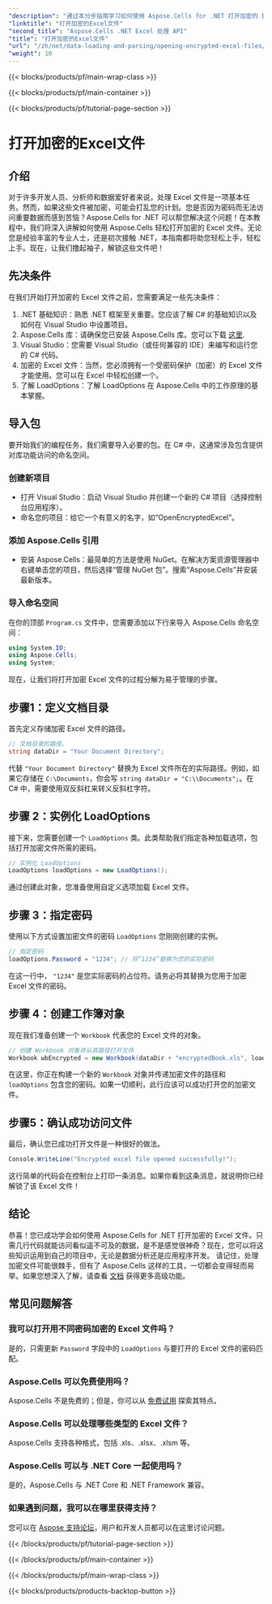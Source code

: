 ```yaml
---
"description": "通过本分步指南学习如何使用 Aspose.Cells for .NET 打开加密的 Excel 文件。解锁您的数据。"
"linktitle": "打开加密的Excel文件"
"second_title": "Aspose.Cells .NET Excel 处理 API"
"title": "打开加密的Excel文件"
"url": "/zh/net/data-loading-and-parsing/opening-encrypted-excel-files/"
"weight": 10
---
```


{{< blocks/products/pf/main-wrap-class >}}

{{< blocks/products/pf/main-container >}}

{{< blocks/products/pf/tutorial-page-section >}}

# 打开加密的Excel文件

## 介绍
对于许多开发人员、分析师和数据爱好者来说，处理 Excel 文件是一项基本任务。然而，如果这些文件被加密，可能会打乱您的计划。您是否因为密码而无法访问重要数据而感到苦恼？Aspose.Cells for .NET 可以帮您解决这个问题！在本教程中，我们将深入讲解如何使用 Aspose.Cells 轻松打开加密的 Excel 文件。无论您是经验丰富的专业人士，还是初次接触 .NET，本指南都将助您轻松上手，轻松上手。现在，让我们撸起袖子，解锁这些文件吧！
## 先决条件
在我们开始打开加密的 Excel 文件之前，您需要满足一些先决条件：
1. .NET 基础知识：熟悉 .NET 框架至关重要。您应该了解 C# 的基础知识以及如何在 Visual Studio 中设置项目。
2. Aspose.Cells 库：请确保您已安装 Aspose.Cells 库。您可以下载 [这里](https://releases。aspose.com/cells/net/).
3. Visual Studio：您需要 Visual Studio（或任何兼容的 IDE）来编写和运行您的 C# 代码。
4. 加密的 Excel 文件：当然，您必须拥有一个受密码保护（加密）的 Excel 文件才能使用。您可以在 Excel 中轻松创建一个。
5. 了解 LoadOptions：了解 LoadOptions 在 Aspose.Cells 中的工作原理的基本掌握。
## 导入包
要开始我们的编程任务，我们需要导入必要的包。在 C# 中，这通常涉及包含提供对库功能访问的命名空间。
### 创建新项目
- 打开 Visual Studio：启动 Visual Studio 并创建一个新的 C# 项目（选择控制台应用程序）。
- 命名您的项目：给它一个有意义的名字，如“OpenEncryptedExcel”。
### 添加 Aspose.Cells 引用
- 安装 Aspose.Cells：最简单的方法是使用 NuGet。在解决方案资源管理器中右键单击您的项目，然后选择“管理 NuGet 包”。搜索“Aspose.Cells”并安装最新版本。
### 导入命名空间
在你的顶部 `Program.cs` 文件中，您需要添加以下行来导入 Aspose.Cells 命名空间：
```csharp
using System.IO;
using Aspose.Cells;
using System;
```
现在，让我们将打开加密 Excel 文件的过程分解为易于管理的步骤。 
## 步骤1：定义文档目录
首先定义存储加密 Excel 文件的路径。 
```csharp
// 文档目录的路径。
string dataDir = "Your Document Directory";
```
代替 `"Your Document Directory"` 替换为 Excel 文件所在的实际路径。例如，如果它存储在 `C:\Documents`，你会写 `string dataDir = "C:\\Documents";`。在 C# 中，需要使用双反斜杠来转义反斜杠字符。
## 步骤 2：实例化 LoadOptions
接下来，您需要创建一个 `LoadOptions` 类。此类帮助我们指定各种加载选项，包括打开加密文件所需的密码。
```csharp
// 实例化 LoadOptions
LoadOptions loadOptions = new LoadOptions();
```
通过创建此对象，您准备使用自定义选项加载 Excel 文件。
## 步骤 3：指定密码
使用以下方式设置加密文件的密码 `LoadOptions` 您刚刚创建的实例。
```csharp
// 指定密码
loadOptions.Password = "1234"; // 将“1234”替换为您的实际密码
```
在这一行中， `"1234"` 是您实际密码的占位符。请务必将其替换为您用于加密 Excel 文件的密码。
## 步骤 4：创建工作簿对象
现在我们准备创建一个 `Workbook` 代表您的 Excel 文件的对象。
```csharp
// 创建 Workbook 对象并从其路径打开文件
Workbook wbEncrypted = new Workbook(dataDir + "encryptedBook.xls", loadOptions);
```
在这里，你正在构建一个新的 `Workbook` 对象并传递加密文件的路径和 `loadOptions` 包含您的密码。如果一切顺利，此行应该可以成功打开您的加密文件。
## 步骤5：确认成功访问文件
最后，确认您已成功打开文件是一种很好的做法。 
```csharp
Console.WriteLine("Encrypted excel file opened successfully!");
```
这行简单的代码会在控制台上打印一条消息。如果你看到这条消息，就说明你已经解锁了该 Excel 文件！
## 结论
恭喜！您已成功学会如何使用 Aspose.Cells for .NET 打开加密的 Excel 文件。只需几行代码就能访问看似遥不可及的数据，是不是感觉很神奇？现在，您可以将这些知识运用到自己的项目中，无论是数据分析还是应用程序开发。 
请记住，处理加密文件可能很棘手，但有了 Aspose.Cells 这样的工具，一切都会变得轻而易举。如果您想深入了解，请查看 [文档](https://reference.aspose.com/cells/net/) 获得更多高级功能。
## 常见问题解答
### 我可以打开用不同密码加密的 Excel 文件吗？
是的，只需更新 `Password` 字段中的 `LoadOptions` 与要打开的 Excel 文件的密码匹配。
### Aspose.Cells 可以免费使用吗？
Aspose.Cells 不是免费的；但是，你可以从 [免费试用](https://releases.aspose.com/) 探索其特点。
### Aspose.Cells 可以处理哪些类型的 Excel 文件？
Aspose.Cells 支持各种格式，包括 .xls、.xlsx、.xlsm 等。
### Aspose.Cells 可以与 .NET Core 一起使用吗？
是的，Aspose.Cells 与 .NET Core 和 .NET Framework 兼容。
### 如果遇到问题，我可以在哪里获得支持？
您可以在 [Aspose 支持论坛](https://forum.aspose.com/c/cells/9)，用户和开发人员都可以在这里讨论问题。

{{< /blocks/products/pf/tutorial-page-section >}}

{{< /blocks/products/pf/main-container >}}

{{< /blocks/products/pf/main-wrap-class >}}

{{< blocks/products/products-backtop-button >}}